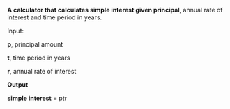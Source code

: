 **A calculator that calculates simple interest given principal**, annual rate of interest and time period in years.

Input:

   **p**, principal amount
   
   **t**, time period in years
   
   **r**, annual rate of interest
   
**Output**

   **simple interest** = p*t*r
